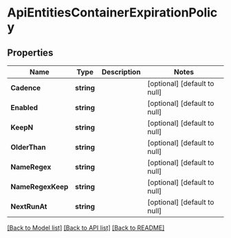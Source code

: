 # ApiEntitiesContainerExpirationPolicy

## Properties
Name | Type | Description | Notes
------------ | ------------- | ------------- | -------------
**Cadence** | **string** |  | [optional] [default to null]
**Enabled** | **string** |  | [optional] [default to null]
**KeepN** | **string** |  | [optional] [default to null]
**OlderThan** | **string** |  | [optional] [default to null]
**NameRegex** | **string** |  | [optional] [default to null]
**NameRegexKeep** | **string** |  | [optional] [default to null]
**NextRunAt** | **string** |  | [optional] [default to null]

[[Back to Model list]](../README.md#documentation-for-models) [[Back to API list]](../README.md#documentation-for-api-endpoints) [[Back to README]](../README.md)


